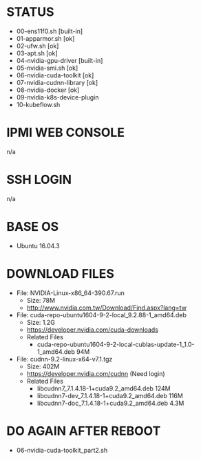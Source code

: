 # STATUS

* 00-ens11f0.sh [built-in]
* 01-apparmor.sh [ok]
* 02-ufw.sh [ok]
* 03-apt.sh [ok]
* 04-nvidia-gpu-driver [built-in]
* 05-nvidia-smi.sh [ok]
* 06-nvidia-cuda-toolkit [ok]
* 07-nvidia-cudnn-library [ok]
* 08-nvidia-docker [ok]
* 09-nvidia-k8s-device-plugin
* 10-kubeflow.sh

# IPMI WEB CONSOLE

n/a

# SSH LOGIN

n/a

# BASE OS

* Ubuntu 16.04.3

# DOWNLOAD FILES

* File: NVIDIA-Linux-x86_64-390.67.run
  * Size: 78M
  * http://www.nvidia.com.tw/Download/Find.aspx?lang=tw
* File: cuda-repo-ubuntu1604-9-2-local_9.2.88-1_amd64.deb
  * Size: 1.2G 
  * https://developer.nvidia.com/cuda-downloads
  * Related Files
      * cuda-repo-ubuntu1604-9-2-local-cublas-update-1_1.0-1_amd64.deb 94M
* File: cudnn-9.2-linux-x64-v7.1.tgz
  * Size: 402M
  * https://developer.nvidia.com/cudnn (Need login)
  * Related Files
      * libcudnn7_7.1.4.18-1+cuda9.2_amd64.deb 124M
      * libcudnn7-dev_7.1.4.18-1+cuda9.2_amd64.deb 116M
      * libcudnn7-doc_7.1.4.18-1+cuda9.2_amd64.deb 4.3M

# DO AGAIN AFTER REBOOT

* 06-nvidia-cuda-toolkit_part2.sh
